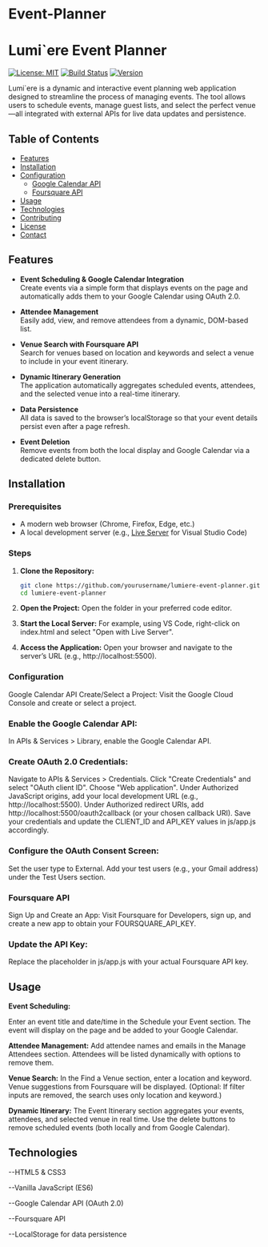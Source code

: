 # Event-Planner
# Lumi`ere Event Planner

[![License: MIT](https://img.shields.io/badge/License-MIT-yellow.svg)](LICENSE)
[![Build Status](https://img.shields.io/badge/build-passing-brightgreen.svg)](https://github.com/yourusername/lumiere-event-planner)
[![Version](https://img.shields.io/badge/version-1.0.0-blue.svg)](https://github.com/yourusername/lumiere-event-planner/releases)

Lumi`ere is a dynamic and interactive event planning web application designed to streamline the process of managing events. The tool allows users to schedule events, manage guest lists, and select the perfect venue—all integrated with external APIs for live data updates and persistence.

## Table of Contents

- [Features](#features)
- [Installation](#installation)
- [Configuration](#configuration)
  - [Google Calendar API](#google-calendar-api)
  - [Foursquare API](#foursquare-api)
- [Usage](#usage)
- [Technologies](#technologies)
- [Contributing](#contributing)
- [License](#license)
- [Contact](#contact)

## Features

- **Event Scheduling & Google Calendar Integration**  
  Create events via a simple form that displays events on the page and automatically adds them to your Google Calendar using OAuth 2.0.

- **Attendee Management**  
  Easily add, view, and remove attendees from a dynamic, DOM-based list.

- **Venue Search with Foursquare API**  
  Search for venues based on location and keywords and select a venue to include in your event itinerary.

- **Dynamic Itinerary Generation**  
  The application automatically aggregates scheduled events, attendees, and the selected venue into a real-time itinerary.

- **Data Persistence**  
  All data is saved to the browser’s localStorage so that your event details persist even after a page refresh.

- **Event Deletion**  
  Remove events from both the local display and Google Calendar via a dedicated delete button.


## Installation

### Prerequisites

- A modern web browser (Chrome, Firefox, Edge, etc.)
- A local development server (e.g., [Live Server](https://marketplace.visualstudio.com/items?itemName=ritwickdey.LiveServer) for Visual Studio Code)

### Steps

1. **Clone the Repository:**
   ```bash
   git clone https://github.com/yourusername/lumiere-event-planner.git
   cd lumiere-event-planner
2. **Open the Project:**
Open the folder in your preferred code editor.

3. **Start the Local Server:**
For example, using VS Code, right-click on index.html and select "Open with Live Server".

4. **Access the Application:**
Open your browser and navigate to the server’s URL (e.g., http://localhost:5500).

### Configuration
Google Calendar API
Create/Select a Project:
Visit the Google Cloud Console and create or select a project.

### Enable the Google Calendar API:
In APIs & Services > Library, enable the Google Calendar API.

### Create OAuth 2.0 Credentials:
Navigate to APIs & Services > Credentials.
Click "Create Credentials" and select "OAuth client ID".
Choose "Web application".
Under Authorized JavaScript origins, add your local development URL (e.g., http://localhost:5500).
Under Authorized redirect URIs, add http://localhost:5500/oauth2callback (or your chosen callback URI).
Save your credentials and update the CLIENT_ID and API_KEY values in js/app.js accordingly.

### Configure the OAuth Consent Screen:

Set the user type to External.
Add your test users (e.g., your Gmail address) under the Test Users section.

### Foursquare API
Sign Up and Create an App:
Visit Foursquare for Developers, sign up, and create a new app to obtain your FOURSQUARE_API_KEY.

### Update the API Key:
Replace the placeholder in js/app.js with your actual Foursquare API key.

## Usage
**Event Scheduling:**

Enter an event title and date/time in the Schedule your Event section.
The event will display on the page and be added to your Google Calendar.

**Attendee Management:**
Add attendee names and emails in the Manage Attendees section.
Attendees will be listed dynamically with options to remove them.

**Venue Search:**
In the Find a Venue section, enter a location and keyword.
Venue suggestions from Foursquare will be displayed.
(Optional: If filter inputs are removed, the search uses only location and keyword.)

**Dynamic Itinerary:**
The Event Itinerary section aggregates your events, attendees, and selected venue in real time.
Use the delete buttons to remove scheduled events (both locally and from Google Calendar).

## Technologies
--HTML5 & CSS3

--Vanilla JavaScript (ES6)

--Google Calendar API (OAuth 2.0)

--Foursquare API

--LocalStorage for data persistence
